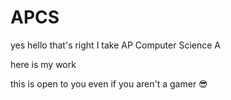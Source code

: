 # APCS

yes hello that's right I take AP Computer Science A

here is my work

this is open to you even if you aren't a gamer :sunglasses:

